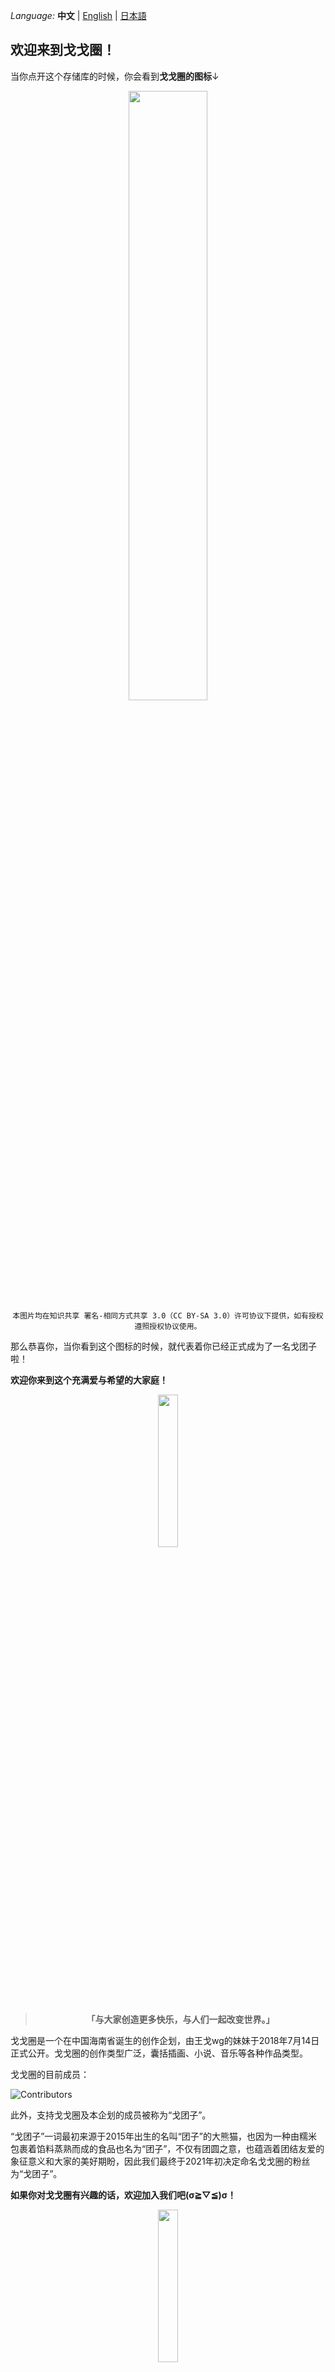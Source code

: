 _Language:_ **中文** | [English](https://github.com/gege-circle) | [日本語](./profile/README_JA.md)

## 欢迎来到戈戈圈！
当你点开这个存储库的时候，你会看到<b>戈戈圈的图标</b>↓

<div align=center>
<img src="https://i0.hdslb.com/bfs/article/22734484a61a1476ceddc8077468ee4e399908610.png" width="50%"/>
</div>

<div align=center>
<code>本图片均在知识共享 署名-相同方式共享 3.0（CC BY-SA 3.0）许可协议下提供，如有授权遵照授权协议使用。</code>
</div>
 
那么恭喜你，当你看到这个图标的时候，就代表着你已经正式成为了一名戈团子啦！

<b>欢迎你来到这个充满爱与希望的大家庭！</b>

<div align=center>
<img src="https://i0.hdslb.com/bfs/article/4adb9255ada5b97061e610b682b8636764fe50ed.png" width="25%"/>
</div>

<div align=center>
<blockquote><b>「与大家创造更多快乐，与人们一起改变世界。」</b></blockquote>
</div>

戈戈圈是一个在中国海南省诞生的创作企划，由王戈wg的妹妹于2018年7月14日正式公开。戈戈圈的创作类型广泛，囊括插画、小说、音乐等各种作品类型。

戈戈圈的目前成员：

![Contributors](https://contrib.rocks/image?repo=gege-circle/home)

此外，支持戈戈圈及本企划的成员被称为“戈团子”。

“戈团子”一词最初来源于2015年出生的名叫“团子”的大熊猫，也因为一种由糯米包裹着馅料蒸熟而成的食品也名为“团子”，不仅有团圆之意，也蕴涵着团结友爱的象征意义和大家的美好期盼，因此我们最终于2021年初决定命名戈戈圈的粉丝为“戈团子”。

<b>如果你对戈戈圈有兴趣的话，欢迎加入我们吧(σ≧︎▽︎≦︎)σ！</b>

<div align=center>
<img src="https://i0.hdslb.com/bfs/article/4adb9255ada5b97061e610b682b8636764fe50ed.png" width="25%"/>
</div>

由于王戈wg此前投稿的相关视频并未详细说明本企划的信息，且相关视频的表述极其模糊，我们特此创建这个存储库，以文字的形式向大家介绍戈戈圈。

戈戈圈自2018年7月14日成立至今，一直以来都秉持着包容开放、和谐友善的原则。我们深知自己的责任和使命，始终尊重社会道德习俗，严格遵循国家法律法规，为维护社会稳定和公共利益做出了积极的贡献。

因此，<b>我们不允许任何人或组织以“戈戈圈”的名义在网络平台或现实中发布不当言论，同时我们也坚决反对过度宣传戈戈圈的行为</b>，包括但不限于<b>与戈戈圈无关的任何视频中的弹幕、评论区，以任何方式提及戈戈圈及本企划的成员</b>。

虽然我们知道在无关视频中提到戈戈圈的人，也许是无意间提到或者是因为热情之类的原因，但是这样子会给那些与戈戈圈无关的视频作者还有观众<b>带去麻烦和困扰</b>，而且我们戈戈圈也因为这件事受到了很多攻击。

因此，我们作为戈戈圈的成员，想<b>拜托大家一件事</b>：

如果以后看见有人在与戈戈圈无关的视频中提到了戈戈圈，咱们就点个<b>举报</b>，让这些评论和弹幕消失掉。

<b>“与戈戈圈无关的视频”指这个视频既不是戈戈圈及本企划的成员制作的、而且视频中也没有直接提到戈戈圈</b>。看到在无关视频中提到戈戈圈的人，咱们一起点举报，<b>不要和对方争论，举报就好</b>。

看到乱刷戈戈圈的人也不用回复他们，1条刷戈戈圈的和99条不准他刷戈戈圈的消息一起涌上去那会变成另一种不好的情况了。所以我们只要默默点个举报就好！默默地默默地默默地默默地点举报就好，<b>不理不吵不争论</b>！

如果大家看到有人说“凭什么不让我刷戈戈圈”，就把这个存储库发给ta，说这是<b>戈戈圈不让刷的</b>，对方要是想争论就来和我们争论吧！

要是之后还是有四处乱刷戈戈圈的现象，<b>我们就会继续重复强调这件事</b>。我们会一直一直强调下去，拜托大家<b>和我们一起把乱刷戈戈圈的这个现象解决掉</b>，真的真的拜托大家！

所以

<div align=center>
<img src="https://i0.hdslb.com/bfs/new_dyn/ff6fbfaf3329829ffdb4875c7a74d23e388938014.png" width="100%"/>
</div>

注：如果你以前在无关视频中提到过戈戈圈，没关系，从现在开始我们一起把这个现象去除掉，<b>跟我们一起点举报就好！拜托了</b>！

<div align=center>
<img src="https://i0.hdslb.com/bfs/article/4adb9255ada5b97061e610b682b8636764fe50ed.png" width="25%"/>
</div>

在这个存储库的最后，悄悄告诉你们一个大家都知道的秘密~

其实，戈戈圈一直以来都将大家当做好朋友或亲密无间的兄弟姐妹，共同度过每一个瞬间~

在我们心中，大家都是独一无二、生动鲜活的个体，各自承载着丰富多彩的人生故事与情感波动——欢笑、悲伤、愤怒、失落，这些真实而温暖的感受，让你们不仅仅是数字背后的存在，而是我们珍视的伙伴。正是这份共鸣与理解，让我们携手至今，共同前行。

同样地，我也满怀期待，希望我们自己在大家心中也能是那个可以随时倾诉、分享喜悦与忧伤的好朋友。无论是喜悦满溢想要分享，还是心绪低落需要哭诉，都要记得，戈戈圈和我们一直都在。可能我们不能及时回复，但是我们的心意与陪伴从未远离，我们一直都在~

这样的心声，或许在特殊的日子里表达更为贴切，但既然此刻涌上心头，我们便迫不及待地想要告诉你们。毕竟，真诚的话语，无论何时说出，都能温暖人心。

最后，让我们许下永恒的约定吧！成为彼此永远的好朋友，不论“永远”具体有多远，我们都愿成为那个在你需要时，能给予支持与陪伴的朋友。

<b>这份感激之情，永远铭记于心！💖</b>

## Issues 去哪了？
考虑到此存储库长期处于闲置状态，且讨论功能现已转移到 Reddit 论坛 r/gege_circle，因此我们决定关闭此存储库的 Issues，这与 GitHub 或其他方面无关。

如需进一步的讨论，请前往我们的 Reddit 论坛 **[r/gege_circle](https://reddit.com/r/gege_circle)** 获取更多信息。

感谢大家一直以来对戈戈圈的关心与支持。

## 关于此存储库的问题
我们注意到有 GitHub 用户向我们反馈，指出此存储库的简介出现了很多不相关的关键词，导致在 GitHub 的搜索结果中频繁被错误关联。

这些关键词并非由我们添加，因此我们尝试更改此存储库的简介，但 GitHub 却拒绝了我们的更改操作。

我们推测这可能是 GitHub 的一个 Bug，目前我们已将此问题反馈给 GitHub 团队。

非常抱歉给大家带来不好的体验。
